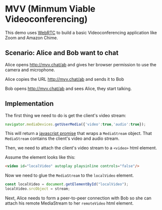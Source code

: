# MVV (Minmum Viable Videoconferencing)

This demo uses [WebRTC](https://webrtc.org) to build a basic Videoconferencing application like Zoom and Amazon Chime.

## Scenario: Alice and Bob want to chat

Alice opens http://mvv.chat/ab and gives her browser permission to use the camera and microphone.

Alice copies the URL http://mvv.chat/ab and sends it to Bob

Bob opens http://mvv.chat/ab and sees Alice, they start talking.

## Implementation
The first thing we need to do is get the client's video stream:

``` javascript
navigator.mediaDevices.getUserMedia({'video':true,'audio':true});
```
This will return a [javascript promise](https://developer.mozilla.org/en-US/docs/Web/JavaScript/Reference/Global_Objects/Promise) that wraps a `MediaStream` object. That `MediaStream` contains the client's video and audio stream.

Then, we need to attach the client's video stream to a `<video>` html element.

Assume the element looks like this:

``` html
<video id="localVideo" autoplay playsinline controls="false"/>
```

Now we need to glue the `MediaStream` to the `localVideo` element.

``` javascript
const localVideo = document.getElementById("localVideo");
localVideo.srcObject = stream;
```
Next, Alice needs to form a peer-to-peer connection with Bob so she can attach his remote MediaStream to her `remoteVideo` html element.


